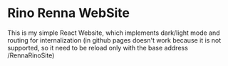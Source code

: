 # Rino Renna WebSite

This is my simple React Website, which implements dark/light mode
and routing for internalization (in github pages doesn't work because it is not supported, so it need to be reload only with the base address /RennaRinoSite)
